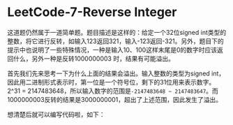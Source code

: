 # LeetCode-7-Reverse Integer
这道题仍然属于一道简单题。题目描述是这样的：给定一个32位signed int类型的整数，将它进行反转，如输入123返回321，输入-123返回-321。另外，题目下的提示中也说明了一些特殊情况，一种是输入10、100这样末尾是0的数字时应该返回什么，另外一种是反转1000000003 时，结果有可能溢出。

首先我们先来思考一下为什么上面的结果会溢出。输入整数的类型为signed int，因此用二进制形式表示时，第一位是一个符号位，剩下的31位用来表示数字。2^31 = 2147483648，所以输入数字的范围是`-2147483648 ~ 2147483647`。而1000000003反转的结果是3000000001，超出了上述范围，因此发生了溢出。

想清楚后就可以编写代码啦，如下：




